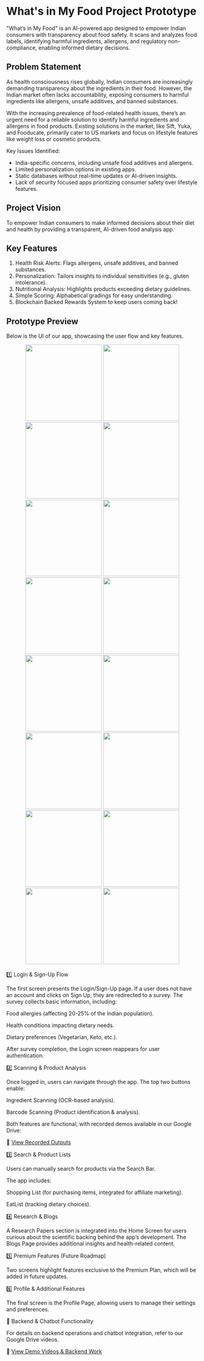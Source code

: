 # What's in My Food Project Prototype

"What’s in My Food" is an AI-powered app designed to empower Indian consumers with transparency about food safety. It scans and analyzes food labels, identifying harmful ingredients, allergens, and regulatory non-compliance, enabling informed dietary decisions.

## Problem Statement 

As health consciousness rises globally, Indian consumers are increasingly demanding transparency about the ingredients in their food. However, the Indian market often lacks accountability, exposing consumers to harmful ingredients like allergens, unsafe additives, and banned substances.

With the increasing prevalence of food-related health issues, there’s an urgent need for a reliable solution to identify harmful ingredients and allergens in food products. Existing solutions in the market, like Sift, Yuka, and Fooducate, primarily cater to US markets and focus on lifestyle features like weight loss or cosmetic products.

Key Issues Identified:

  * India-specific concerns, including unsafe food additives and allergens.
  * Limited personalization options in existing apps.
  * Static databases without real-time updates or AI-driven insights.
  * Lack of security focused apps prioritizing consumer safety over lifestyle features.

## Project Vision 
To empower Indian consumers to make informed decisions about their diet and health by providing a transparent, AI-driven food analysis app.


## Key Features

1. Health Risk Alerts: Flags allergens, unsafe additives, and banned substances.
2. Personalization: Tailors insights to individual sensitivities (e.g., gluten intolerance).
3. Nutritional Analysis: Highlights products exceeding dietary guidelines.
4. Simple Scoring: Alphabetical gradings for easy understanding.
5. Blockchain Backed Rewards System to keep users coming back!

## Prototype Preview
Below is the UI of our app, showcasing the user flow and key features.

<div align="center">
  <img src="assets/github/first.png" width="200" />
  <img src="assets/github/survey.png" width="200" />
  <img src="assets/github/survey-2.png" width="200" />
  <img src="assets/github/survey-3.png" width="200" />
  <img src="assets/github/login.png" width="200" />
  <img src="assets/github/home.png" width="200" />
  <img src="assets/github/search.png" width="200" />
  <img src="assets/github/shop.png" width="200" />
  <img src="assets/github/eat.png" width="200" />
  <img src="assets/github/eatcalc.png" width="200" />
  <img src="assets/github/research.png" width="200" />
  <img src="assets/github/blog.png" width="200" />
  <img src="assets/github/premium.png" width="200" />
  <img src="assets/github/premium-2.png" width="200" />
  <img src="assets/github/profile.png" width="200" />
  <img src="assets/github/rewards.png" width="200" />
</div>



1️⃣ Login & Sign-Up Flow

The first screen presents the Login/Sign-Up page. If a user does not have an account and clicks on Sign Up, they are redirected to a survey. The survey collects basic information, including:

Food allergies (affecting 20-25% of the Indian population).

Health conditions impacting dietary needs.

Dietary preferences (Vegetarian, Keto, etc.).

After survey completion, the Login screen reappears for user authentication.

2️⃣ Scanning & Product Analysis

Once logged in, users can navigate through the app. The top two buttons enable:

Ingredient Scanning (OCR-based analysis).

Barcode Scanning (Product identification & analysis).

Both features are functional, with recorded demos available in our Google Drive:

🔗 [View Recorded Outputs](https://drive.google.com/drive/u/0/folders/1A4lO2ma5NU2Ual3tCSV8KYAV5ic0EVfk)

3️⃣ Search & Product Lists

Users can manually search for products via the Search Bar.

The app includes:

Shopping List (for purchasing items, integrated for affiliate marketing).

EatList (tracking dietary choices).

4️⃣ Research & Blogs

A Research Papers section is integrated into the Home Screen for users curious about the scientific backing behind the app’s development. The Blogs Page provides additional insights and health-related content.

5️⃣ Premium Features (Future Roadmap)

Two screens highlight features exclusive to the Premium Plan, which will be added in future updates.

6️⃣ Profile & Additional Features

The final screen is the Profile Page, allowing users to manage their settings and preferences.

📌 Backend & Chatbot Functionality

For details on backend operations and chatbot integration, refer to our Google Drive videos.

📂 [View Demo Videos & Backend Work](https://drive.google.com/drive/u/0/folders/1A4lO2ma5NU2Ual3tCSV8KYAV5ic0EVfk)


